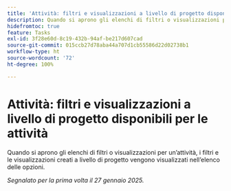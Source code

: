 ```yaml
---
title: 'Attività: filtri e visualizzazioni a livello di progetto disponibili per le attività'
description: Quando si aprono gli elenchi di filtri o visualizzazioni per un’attività, i filtri e le visualizzazioni creati a livello di progetto vengono visualizzati nell’elenco delle opzioni.
hidefromtoc: true
feature: Tasks
exl-id: 3f28e60d-8c19-432b-94af-be217d607cad
source-git-commit: 015ccb27d78aba44a707d1cb55586d22d02738b1
workflow-type: ht
source-wordcount: '72'
ht-degree: 100%

---
```


# Attività: filtri e visualizzazioni a livello di progetto disponibili per le attività

Quando si aprono gli elenchi di filtri o visualizzazioni per un’attività, i filtri e le visualizzazioni creati a livello di progetto vengono visualizzati nell’elenco delle opzioni.

_Segnalato per la prima volta il 27 gennaio 2025._
